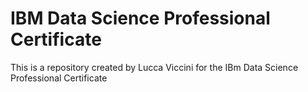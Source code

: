 # IBM Data Science Professional Certificate

This is a repository created by Lucca Viccini for the IBm Data Science Professional Certificate
